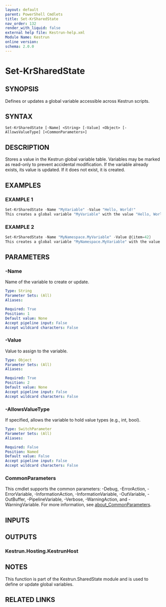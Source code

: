 ```yaml
---
layout: default
parent: PowerShell Cmdlets
title: Set-KrSharedState
nav_order: 132
render_with_liquid: false
external help file: Kestrun-help.xml
Module Name: Kestrun
online version:
schema: 2.0.0
---
```


# Set-KrSharedState

## SYNOPSIS
Defines or updates a global variable accessible across Kestrun scripts.

## SYNTAX

```
Set-KrSharedState [-Name] <String> [-Value] <Object> [-AllowsValueType] [<CommonParameters>]
```

## DESCRIPTION
Stores a value in the Kestrun global variable table.
Variables may be marked
as read-only to prevent accidental modification.
If the variable already exists, its value is updated.
If it does not exist,
it is created.

## EXAMPLES

### EXAMPLE 1
```powershell
Set-KrSharedState -Name "MyVariable" -Value "Hello, World!"
This creates a global variable "MyVariable" with the value "Hello, World!".
```

### EXAMPLE 2
```powershell
Set-KrSharedState -Name "MyNamespace.MyVariable" -Value @{item=42}
This creates a global variable "MyNamespace.MyVariable" with the value @{item=42}.
```

## PARAMETERS

### -Name
Name of the variable to create or update.

```yaml
Type: String
Parameter Sets: (All)
Aliases:

Required: True
Position: 1
Default value: None
Accept pipeline input: False
Accept wildcard characters: False
```

### -Value
Value to assign to the variable.

```yaml
Type: Object
Parameter Sets: (All)
Aliases:

Required: True
Position: 2
Default value: None
Accept pipeline input: False
Accept wildcard characters: False
```

### -AllowsValueType
If specified, allows the variable to hold value types (e.g., int, bool).

```yaml
Type: SwitchParameter
Parameter Sets: (All)
Aliases:

Required: False
Position: Named
Default value: False
Accept pipeline input: False
Accept wildcard characters: False
```

### CommonParameters
This cmdlet supports the common parameters: -Debug, -ErrorAction, -ErrorVariable, -InformationAction, -InformationVariable, -OutVariable, -OutBuffer, -PipelineVariable, -Verbose, -WarningAction, and -WarningVariable. For more information, see [about_CommonParameters](http://go.microsoft.com/fwlink/?LinkID=113216).

## INPUTS

## OUTPUTS

### Kestrun.Hosting.KestrunHost
## NOTES
This function is part of the Kestrun.SharedState module and is used to define or update global variables.

## RELATED LINKS
